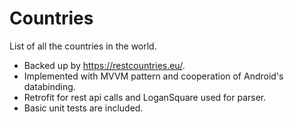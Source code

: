 # Countries

List of all the countries in the world. 

 - Backed up by https://restcountries.eu/.
 - Implemented with MVVM pattern and cooperation of Android's databinding.
 - Retrofit for rest api calls and LoganSquare used for parser.
 - Basic unit tests are included.
